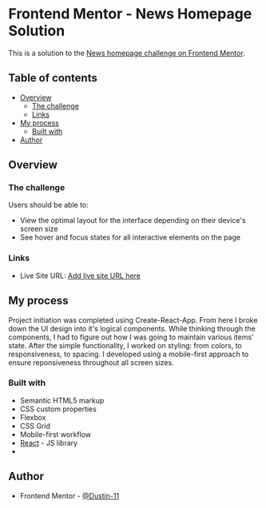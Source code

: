 # Frontend Mentor - News Homepage Solution

This is a solution to the [News homepage challenge on Frontend Mentor](https://www.frontendmentor.io/challenges/news-homepage-H6SWTa1MFl).

## Table of contents

- [Overview](#overview)
  - [The challenge](#the-challenge)
  - [Links](#links)
- [My process](#my-process)
  - [Built with](#built-with)
- [Author](#author)

## Overview

### The challenge

Users should be able to:

- View the optimal layout for the interface depending on their device's screen size
- See hover and focus states for all interactive elements on the page

### Links

- Live Site URL: [Add live site URL here](https://your-live-site-url.com)

## My process

Project initiation was completed using Create-React-App. From here I broke down the UI design into it's logical components. While thinking through the components, I had to figure out
how I was going to maintain various items' state. After the simple functionality, I worked on styling: from colors, to responsiveness, to spacing. I developed
using a mobile-first approach to ensure reponsiveness throughout all screen sizes.

### Built with

- Semantic HTML5 markup
- CSS custom properties
- Flexbox
- CSS Grid
- Mobile-first workflow
- [React](https://reactjs.org/) - JS library
- 
## Author

- Frontend Mentor - [@Dustin-11](https://www.frontendmentor.io/profile/Dustin-11)

